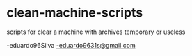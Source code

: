 # clean-machine-scripts
scripts for clear a machine with archives temporary or useless

-eduardo96Silva
-eduardo9631s@gmail.com
